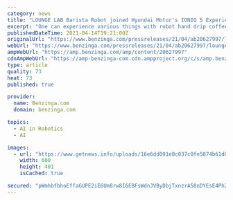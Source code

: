 ```yaml
---
category: news
title: "LOUNGE LAB Barista Robot joined Hyundai Motor's IONIQ 5 Experience Space"
excerpt: "One can experience various things with robot hand drip coffee for an 18-minute charging time. Cloud technology delivers the same taste of coffee as in-store in catering"
publishedDateTime: 2021-04-14T19:21:00Z
originalUrl: "https://www.benzinga.com/pressreleases/21/04/ab20627997/lounge-lab-barista-robot-joined-hyundai-motors-ioniq-5-experience-space"
webUrl: "https://www.benzinga.com/pressreleases/21/04/ab20627997/lounge-lab-barista-robot-joined-hyundai-motors-ioniq-5-experience-space"
ampWebUrl: "https://amp.benzinga.com/amp/content/20627997"
cdnAmpWebUrl: "https://amp-benzinga-com.cdn.ampproject.org/c/s/amp.benzinga.com/amp/content/20627997"
type: article
quality: 73
heat: 73
published: true

provider:
  name: Benzinga.com
  domain: benzinga.com

topics:
  - AI in Robotics
  - AI

images:
  - url: "https://www.getnews.info/uploads/16e6dd091e0c037c0fe5874b61d80544.png"
    width: 600
    height: 401
    isCached: true

secured: "pWmhbfbhoEffaGUPE2iE6Um8rw8I6EBFsWdnJVByDbjTxnzrA58nDYEsE4PhZpGESIwGUtteVekC3rfGd1eeDMABa7BXGFkaFzmu9wGLI686IL3cmt47iY3xJYbBe3st6ajRxY1iG73xiwfqcYN9tnhzOzbQJm961TFGF59hSMLOQWGhd4Ps5sdLOy1wwaZM1McjVjnSTHdJK/kyKVPetofHOAZ2+Ht7ISQF9CLKqlrxIy0QMxPlmuExPZ0hrQjP360OZwxKP9SBXDH1lxm0izauFRhS/nPn3hyfwED6Aod5dYB0emo6iwlqkiM8dWTAv5kSYdY/Y1M3CTYmiNDSXOzNv7nk/BuaSjoqFBPywoc=;KM0HcPLnR9rP2Vp1hJiH/Q=="
---
```


